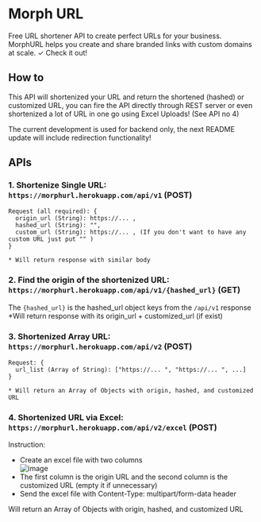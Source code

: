 # Morph URL
Free URL shortener API to create perfect URLs for your business. MorphURL helps you create and share branded links with custom domains at scale. ✓ Check it out!


## How to
This API will shortenized your URL and return the shortened (hashed) or customized URL, you can fire the API directly through REST server or even shortenized a lot of URL in one go using Excel Uploads! (See API no 4) 

The current development is used for backend only, the next README update will include redirection functionality!


## APIs
### 1. Shortenize Single URL: `https://morphurl.herokuapp.com/api/v1` (POST)
```
Request (all required): {
  origin_url (String): https://... ,
  hashed_url (String): "",
  custom_url (String): https://... , (If you don't want to have any custom URL just put "" )
}

* Will return response with similar body
```

### 2. Find the origin of the shortenized URL: `https://morphurl.herokuapp.com/api/v1/{hashed_url}` (GET)
The `{hashed_url}` is the hashed_url object keys from the `/api/v1` response \
*Will return response with its origin_url + customized_url (if exist)

### 3. Shortenized Array URL: `https://morphurl.herokuapp.com/api/v2` (POST)
```
Request: {
  url_list (Array of String): ["https://... ", "https://... ", ...]
}

* Will return an Array of Objects with origin, hashed, and customized URL
```

### 4. Shortenized URL via Excel: `https://morphurl.herokuapp.com/api/v2/excel` (POST)
Instruction: 
- Create an excel file with two columns \
![image](https://user-images.githubusercontent.com/53996155/156747848-b4e685e8-ceeb-4cb2-a6c8-fd9ffb0b959c.png)
- The first column is the origin URL and the second column is the customized URL (empty it if unnecessary)
- Send the excel file with Content-Type: multipart/form-data header

Will return an Array of Objects with origin, hashed, and customized URL

